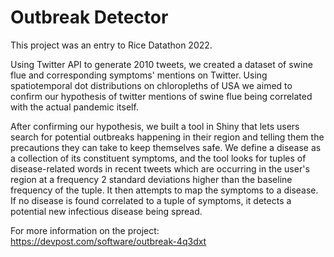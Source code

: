 # Outbreak Detector

This project was an entry to Rice Datathon 2022.

Using Twitter API to generate 2010 tweets, we created a dataset of swine flue and corresponding symptoms' mentions on Twitter. Using spatiotemporal dot distributions on chloropleths of USA we aimed to confirm our hypothesis of twitter mentions of swine flue being correlated with the actual pandemic itself.

After confirming our hypothesis, we built a tool in Shiny that lets users search for potential outbreaks happening in their region and telling them the precautions they can take to keep themselves safe. We define a disease as a collection of its constituent symptoms, and the tool looks for tuples of disease-related words in recent tweets which are occurring in the user's region at a frequency 2 standard deviations higher than the baseline frequency of the tuple. It then attempts to map the symptoms to a disease. If no disease is found correlated to a tuple of symptoms, it detects a potential new infectious disease being spread.

For more information on the project:
https://devpost.com/software/outbreak-4q3dxt
